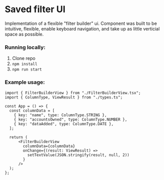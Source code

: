 # Saved filter UI

Implementation of a flexible "filter builder" ui. Component was built to be intuitive, flexible, enable keyboard navigation, and take up as little verticial space as possible.

### Running locally:

1. Clone repo
2. `npm install`
3. `npm run start`

### Example usage:

```
import { FilterBuilderView } from "./FilterBuilderView.tsx";
import { ColumnType, ViewResult } from "./types.ts";

const App = () => {
  const columnData = [
    { key: "name", type: ColumnType.STRING },
    { key: "accountsOwned", type: ColumnType.NUMBER },
    { key: "dataAdded", type: ColumnType.DATE },
  ];

  return (
      <FilterBuilderView
        columnData={columnData}
        onChange={(result: ViewResult) =>
          setTextValue(JSON.stringify(result, null, 2))
        }
      />
  );
};
```
